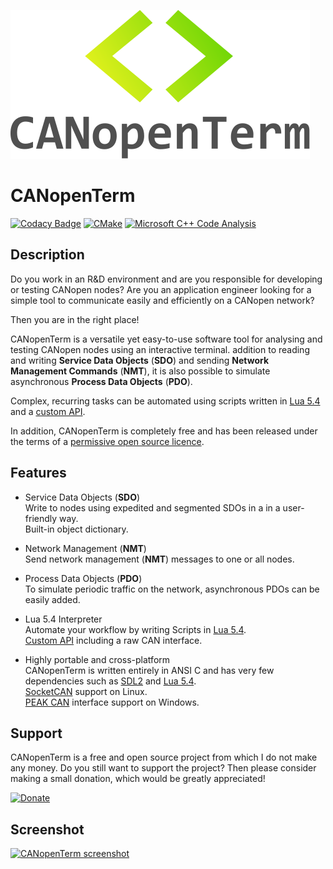 ![CANopenTerm](https://raw.githubusercontent.com/CANopenTerm/CANopenTerm/main/media/logo.svg)

# CANopenTerm

[![Codacy Badge](https://app.codacy.com/project/badge/Grade/d0b16a90be6d4a59beafcabd727b2a2f)](https://app.codacy.com/gh/CANopenTerm/CANopenTerm/dashboard?utm_source=gh&utm_medium=referral&utm_content=&utm_campaign=Badge_grade)
[![CMake](https://github.com/CANopenTerm/CANopenTerm/actions/workflows/cmake.yml/badge.svg)](https://github.com/mupfdev/CANopenTerm/actions/workflows/cmake.yml)
[![Microsoft C++ Code Analysis](https://github.com/CANopenTerm/CANopenTerm/actions/workflows/msvc.yml/badge.svg)](https://github.com/CANopenTerm/CANopenTerm/actions/workflows/msvc.yml)

## Description

Do you work in an R&D environment and are you responsible for
developing or testing CANopen nodes?  Are you an application
engineer looking for a simple tool to communicate easily and
efficiently on a CANopen network?

Then you are in the right place!

CANopenTerm is a versatile yet easy-to-use software tool for
analysing and testing CANopen nodes using an interactive
terminal.  addition to reading and writing
**Service Data Objects** (**SDO**) and sending
**Network Management Commands** (**NMT**), it is also possible
to simulate asynchronous **Process Data Objects** (**PDO**).

Complex, recurring tasks can be automated using scripts
written in [Lua 5.4](https://www.lua.org/manual/5.4/) and a
[custom API](https://canopenterm.de/lua-api).

In addition, CANopenTerm is completely free and has been
released under the terms of a
[permissive open source licence](https://github.com/CANopenTerm/CANopenTerm/blob/main/LICENSE.md).

## Features

- Service Data Objects (**SDO**)  
  Write to nodes using expedited and segmented SDOs in a in a
  user-friendly way.  
  Built-in object dictionary.

 - Network Management (**NMT**)  
   Send network management (**NMT**) messages to one or all
   nodes.

- Process Data Objects (**PDO**)  
  To simulate periodic traffic on the network, asynchronous PDOs
  can be easily added.

- Lua 5.4 Interpreter  
  Automate your workflow by writing Scripts in
  [Lua 5.4](https://www.lua.org/manual/5.4/).  
  [Custom API](https://canopenterm.de/lua-api) including a raw CAN interface.

- Highly portable and cross-platform  
  CANopenTerm is written entirely in ANSI C and has very few dependencies such
  as [SDL2](https://github.com/libsdl-org/SDL/tree/SDL2) and
  [Lua 5.4](https://www.lua.org/about.html).  
  [SocketCAN](https://www.kernel.org/doc/html/latest/networking/can.html)
  support on Linux.  
  [PEAK CAN](https://www.peak-system.com/) interface support
  on Windows.  

## Support

CANopenTerm is a free and open source project from which I do not make
any money.  Do you still want to support the project? Then please
consider making a small donation, which would be greatly appreciated!

[![Donate](https://canopenterm.de/media/de-pp-logo-200px.png)](https://www.paypal.com/donate/?hosted_button_id=9K6YZYKPNUN9Q "Donate")

## Screenshot

[![CANopenTerm screenshot](https://canopenterm.de/media/screenshot.png)](https://raw.githubusercontent.com/CANopenTerm/CANopenTerm/main/docs/media/screenshot.png?raw=true "CANopenTerm screenshot")
